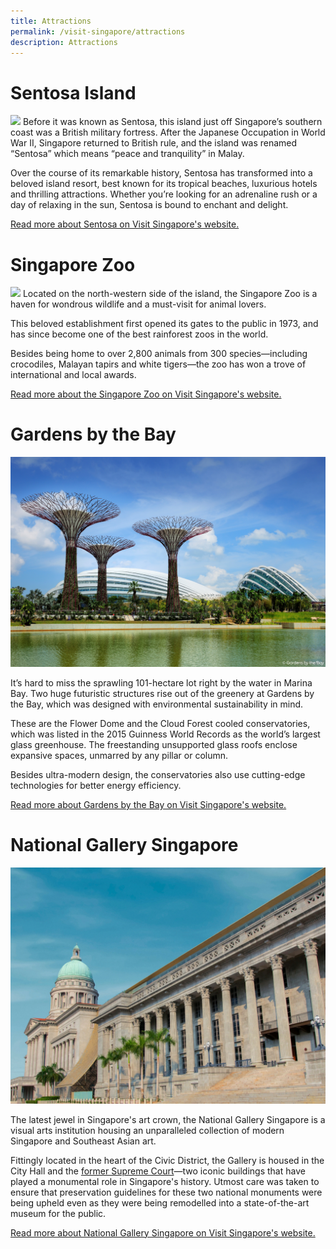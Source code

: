 ```yaml
---
title: Attractions
permalink: /visit-singapore/attractions
description: Attractions
---
```

# Sentosa Island
![](/images/Sentosa%202.jpg)
Before it was known as Sentosa, this island just off Singapore’s southern coast was a British military fortress. After the Japanese Occupation in World War II, Singapore returned to British rule, and the island was renamed “Sentosa” which means “peace and tranquility” in Malay. 

Over the course of its remarkable history, Sentosa has transformed into a beloved island resort, best known for its tropical beaches, luxurious hotels and thrilling attractions. Whether you’re looking for an adrenaline rush or a day of relaxing in the sun, Sentosa is bound to enchant and delight.

[Read more about Sentosa on Visit Singapore's website.](https://www.visitsingapore.com/see-do-singapore/places-to-see/sentosa/)
# Singapore Zoo
![](/images/Zoo.jpg)
Located on the north-western side of the island, the Singapore Zoo is a haven for wondrous wildlife and a must-visit for animal lovers.

This beloved establishment first opened its gates to the public in 1973, and has since become one of the best rainforest zoos in the world.

Besides being home to over 2,800 animals from 300 species—including crocodiles, Malayan tapirs and white tigers—the zoo has won a trove of international and local awards.

[Read more about the Singapore Zoo on Visit Singapore's website.](https://www.visitsingapore.com/see-do-singapore/nature-wildlife/fun-with-animals/singapore-zoo/)
# Gardens by the Bay
![](/images/Gardens%20by%20the%20Bay.jpg)

It’s hard to miss the sprawling 101-hectare lot right by the water in Marina Bay. Two huge futuristic structures rise out of the greenery at Gardens by the Bay, which was designed with environmental sustainability in mind.

These are the Flower Dome and the Cloud Forest cooled conservatories, which was listed in the 2015 Guinness World Records as the world’s largest glass greenhouse. The freestanding unsupported glass roofs enclose expansive spaces, unmarred by any pillar or column.

Besides ultra-modern design, the conservatories also use cutting-edge technologies for better energy efficiency.

[Read more about Gardens by the Bay on Visit Singapore's website.](https://www.visitsingapore.com/see-do-singapore/architecture/modern/gardens-by-the-bay/)
# National Gallery Singapore
![](/images/National%20Gallery.jpg)

The latest jewel in Singapore's art crown, the National Gallery Singapore is a visual arts institution housing an unparalleled collection of modern Singapore and Southeast Asian art.

Fittingly located in the heart of the Civic District, the Gallery is housed in the City Hall and the [former Supreme Court](https://www.visitsingapore.com/see-do-singapore/architecture/historical/old-supreme-court/)—two iconic buildings that have played a monumental role in Singapore's history. Utmost care was taken to ensure that preservation guidelines for these two national monuments were being upheld even as they were being remodelled into a state-of-the-art museum for the public.

[Read more about National Gallery Singapore on Visit Singapore's website.](https://www.visitsingapore.com/see-do-singapore/arts/museums-galleries/national-gallery-singapore/)